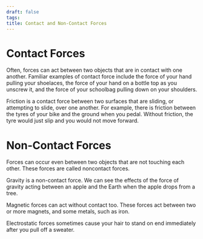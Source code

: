 ```yaml
---
draft: false
tags:
title: Contact and Non-Contact Forces
---
```

# Contact Forces
Often, forces can act between two objects that are in contact with one another. Familiar examples of contact force include the force of your hand pulling your shoelaces, the force of your hand on a bottle top as you unscrew it, and the force of your schoolbag pulling down on your shoulders.

Friction is a contact force between two surfaces that are sliding, or attempting to slide, over one another. For example, there is friction between the tyres of your bike and the ground when you pedal. Without friction, the tyre would just slip and you would not move forward.

# Non-Contact Forces
Forces can occur even between two objects that are not touching each other. These forces are called noncontact forces.

Gravity is a non-contact force. We can see the effects of the force of gravity acting between an apple and the Earth when the apple drops from a tree.

Magnetic forces can act without contact too. These forces act between two or more magnets, and some metals, such as iron.

Electrostatic forces sometimes cause your hair to stand on end immediately after you pull off a sweater.

